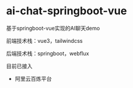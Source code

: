 # ai-chat-springboot-vue
基于springboot-vue实现的AI聊天demo



前端技术栈：vue3，tailwindcss

后端技术栈：springboot，webflux

目前已接入
- 阿里云百炼平台
